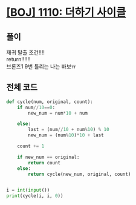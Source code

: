# [[BOJ] 1110: 더하기 사이클](https://www.acmicpc.net/problem/1110)

## 풀이
재귀 탈출 조건!!!!   
return!!!!!!   
브론즈1 9번 틀리는 나는 바보ㅠ

## 전체 코드

```python
def cycle(num, original, count):
    if num//10==0:
        new_num = num*10 + num

    else:
        last = (num//10 + num%10) % 10
        new_num = (num%10)*10 + last

    count += 1

    if new_num == original:
        return count
    else:
        return cycle(new_num, original, count)


i = int(input())
print(cycle(i, i, 0))

```

